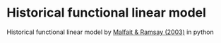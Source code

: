 # Historical functional linear model
Historical functional linear model by [Malfait &amp; Ramsay (2003)](https://www.psych.mcgill.ca/labs/mcl/pdf/cjs_2003.pdf) in python
